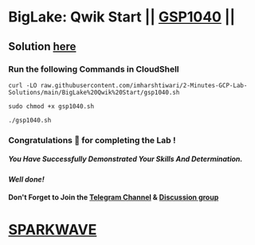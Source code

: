 # BigLake: Qwik Start || [GSP1040](https://www.cloudskillsboost.google/focuses/37985?parent=catalog) ||

## Solution [here](https://youtu.be/esBuMAdIzJY)

### Run the following Commands in CloudShell

```
curl -LO raw.githubusercontent.com/imharshtiwari/2-Minutes-GCP-Lab-Solutions/main/BigLake%20Qwik%20Start/gsp1040.sh

sudo chmod +x gsp1040.sh

./gsp1040.sh
```

### Congratulations 🎉 for completing the Lab !

##### *You Have Successfully Demonstrated Your Skills And Determination.*

#### *Well done!*

#### Don't Forget to Join the [Telegram Channel](https://t.me/sparkwave.01) & [Discussion group](https://t.me/sparkwave.01chats)

# [SPARKWAVE](https://www.youtube.com/@sparkwave.01)
